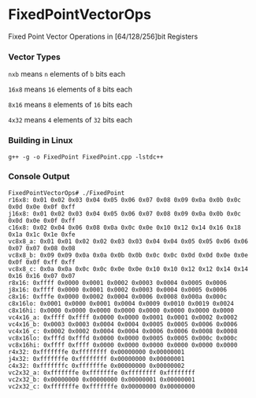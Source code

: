 # FixedPointVectorOps
Fixed Point Vector Operations in [64/128/256]bit Registers

### Vector Types
`nxb`   means `n` elements of `b` bits each

`16x8` means `16` elements of  `8` bits each

`8x16` means  `8` elements of `16` bits each

`4x32` means  `4` elements of `32` bits each

### Building in Linux

    g++ -g -o FixedPoint FixedPoint.cpp -lstdc++ 
    
### Console Output

    FixedPointVectorOps# ./FixedPoint 
    r16x8: 0x01 0x02 0x03 0x04 0x05 0x06 0x07 0x08 0x09 0x0a 0x0b 0x0c 0x0d 0x0e 0x0f 0xff 
    j16x8: 0x01 0x02 0x03 0x04 0x05 0x06 0x07 0x08 0x09 0x0a 0x0b 0x0c 0x0d 0x0e 0x0f 0xff 
    c16x8: 0x02 0x04 0x06 0x08 0x0a 0x0c 0x0e 0x10 0x12 0x14 0x16 0x18 0x1a 0x1c 0x1e 0xfe 
    vc8x8_a: 0x01 0x01 0x02 0x02 0x03 0x03 0x04 0x04 0x05 0x05 0x06 0x06 0x07 0x07 0x08 0x08 
    vc8x8_b: 0x09 0x09 0x0a 0x0a 0x0b 0x0b 0x0c 0x0c 0x0d 0x0d 0x0e 0x0e 0x0f 0x0f 0xff 0xff 
    vc8x8_c: 0x0a 0x0a 0x0c 0x0c 0x0e 0x0e 0x10 0x10 0x12 0x12 0x14 0x14 0x16 0x16 0x07 0x07 
    r8x16: 0xffff 0x0000 0x0001 0x0002 0x0003 0x0004 0x0005 0x0006 
    j8x16: 0xffff 0x0000 0x0001 0x0002 0x0003 0x0004 0x0005 0x0006 
    c8x16: 0xfffe 0x0000 0x0002 0x0004 0x0006 0x0008 0x000a 0x000c 
    c8x16lo: 0x0001 0x0000 0x0001 0x0004 0x0009 0x0010 0x0019 0x0024 
    c8x16hi: 0x0000 0x0000 0x0000 0x0000 0x0000 0x0000 0x0000 0x0000 
    vc4x16_a: 0xffff 0xffff 0x0000 0x0000 0x0001 0x0001 0x0002 0x0002 
    vc4x16_b: 0x0003 0x0003 0x0004 0x0004 0x0005 0x0005 0x0006 0x0006 
    vc4x16_c: 0x0002 0x0002 0x0004 0x0004 0x0006 0x0006 0x0008 0x0008 
    vc8x16lo: 0xfffd 0xfffd 0x0000 0x0000 0x0005 0x0005 0x000c 0x000c 
    vc8x16hi: 0xffff 0xffff 0x0000 0x0000 0x0000 0x0000 0x0000 0x0000 
    r4x32: 0xfffffffe 0xffffffff 0x00000000 0x00000001 
    j4x32: 0xfffffffe 0xffffffff 0x00000000 0x00000001 
    c4x32: 0xfffffffc 0xfffffffe 0x00000000 0x00000002 
    vc2x32_a: 0xfffffffe 0xfffffffe 0xffffffff 0xffffffff 
    vc2x32_b: 0x00000000 0x00000000 0x00000001 0x00000001 
    vc2x32_c: 0xfffffffe 0xfffffffe 0x00000000 0x00000000 
 
